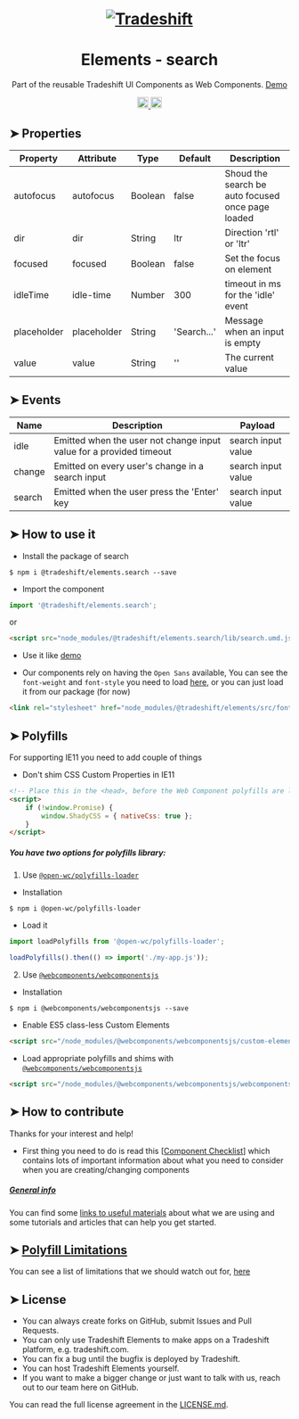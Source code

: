 <h1 align="center">
    <a href="https://tradeshift.com/">
      <img alt="Tradeshift" src="https://tradeshift.com/wp-content/themes/Tradeshift/img/brand/logo-black.png"/>
    </a>
</h1>

<h1 align="center">Elements - search</h1>

<p align="center">
  Part of the reusable Tradeshift UI Components as Web Components.
    <a href="https://tradeshift.github.io/elements/?path=/story/ts-search--default">
      Demo
    </a>
</p>

<p align="center">
    <a href="https://www.npmjs.com/package/@tradeshift/elements.search">
      <img alt="NPM Version" src="https://badgen.net/npm/v/@tradeshift/elements.search" height="20"/>
    </a>
    <a href="https://npmcharts.com/compare/@tradeshift/elements.search?minimal=true">
      <img alt="Downloads per month" src="https://badgen.net/npm/dm/@tradeshift/elements.search" height="20"/>
    </a>
</p>

<style>
  table {
        width:100%;
  }
</style>

## ➤ Properties

| Property    | Attribute   | Type    | Default     | Description                                       |
| ----------- | ----------- | ------- | ----------- | ------------------------------------------------- |
| autofocus   | autofocus   | Boolean | false       | Shoud the search be auto focused once page loaded |
| dir         | dir         | String  | ltr         | Direction 'rtl' or 'ltr'                          |
| focused     | focused     | Boolean | false       | Set the focus on element                          |
| idleTime    | idle-time   | Number  | 300         | timeout in ms for the 'idle' event                |
| placeholder | placeholder | String  | 'Search...' | Message when an input is empty                    |
| value       | value       | String  | ''          | The current value                                 |

## ➤ Events

| Name   | Description                                                         | Payload            |
| ------ | ------------------------------------------------------------------- | ------------------ |
| idle   | Emitted when the user not change input value for a provided timeout | search input value |
| change | Emitted on every user's change in a search input                    | search input value |
| search | Emitted when the user press the 'Enter' key                         | search input value |

## ➤ How to use it

- Install the package of search

```shell
$ npm i @tradeshift/elements.search --save
```

- Import the component

```js
import '@tradeshift/elements.search';
```

or

```html
<script src="node_modules/@tradeshift/elements.search/lib/search.umd.js"></script>
```

- Use it like [demo]("https://tradeshift.github.io/elements/?path=/story/ts-search--default")

- Our components rely on having the `Open Sans` available, You can see the `font-weight` and `font-style` you need to load [here](https://github.com/Tradeshift/elements/blob/master/packages/core/src/fonts.css), or you can just load it from our package (for now)

```html
<link rel="stylesheet" href="node_modules/@tradeshift/elements/src/fonts.css" />
```

## ➤ Polyfills

For supporting IE11 you need to add couple of things

- Don't shim CSS Custom Properties in IE11

```html
<!-- Place this in the <head>, before the Web Component polyfills are loaded -->
<script>
	if (!window.Promise) {
		window.ShadyCSS = { nativeCss: true };
	}
</script>
```

##### You have two options for polyfills library:

1. Use [`@open-wc/polyfills-loader`](https://github.com/open-wc/open-wc/tree/master/packages/polyfills-loader)

- Installation

```shell
$ npm i @open-wc/polyfills-loader
```

- Load it

```js
import loadPolyfills from '@open-wc/polyfills-loader';

loadPolyfills().then(() => import('./my-app.js'));
```

2. Use [`@webcomponents/webcomponentsjs`](https://github.com/webcomponents/polyfills/tree/master/packages/webcomponentsjs)

- Installation

```hell
$ npm i @webcomponents/webcomponentsjs --save
```

- Enable ES5 class-less Custom Elements

```html
<script src="/node_modules/@webcomponents/webcomponentsjs/custom-elements-es5-adapter.js"></script>
```

- Load appropriate polyfills and shims with [`@webcomponents/webcomponentsjs`](https://github.com/webcomponents/webcomponentsjs)

```html
<script src="/node_modules/@webcomponents/webcomponentsjs/webcomponents-loader.js" defer></script>
```

## ➤ How to contribute

Thanks for your interest and help!

- First thing you need to do is read this [[Component Checklist](https://github.com/Tradeshift/elements/wiki/Component-checklist)] which contains lots of important information about what you need to consider when you are creating/changing components

##### [General info](https://github.com/Tradeshift/elements/wiki/Useful-materials-starter)

You can find some [links to useful materials](https://github.com/Tradeshift/elements/wiki/Useful-materials-starter) about what we are using and some tutorials and articles that can help you get started.

## ➤ [Polyfill Limitations](https://github.com/Tradeshift/elements/wiki/Polyfill-Limitations)

You can see a list of limitations that we should watch out for, [here](https://github.com/Tradeshift/elements/wiki/Polyfill-Limitations)

## ➤ License

- You can always create forks on GitHub, submit Issues and Pull Requests.
- You can only use Tradeshift Elements to make apps on a Tradeshift platform, e.g. tradeshift.com.
- You can fix a bug until the bugfix is deployed by Tradeshift.
- You can host Tradeshift Elements yourself.
- If you want to make a bigger change or just want to talk with us, reach out to our team here on GitHub.

You can read the full license agreement in the [LICENSE.md](https://github.com/Tradeshift/elements/blob/master/LICENSE.md).
